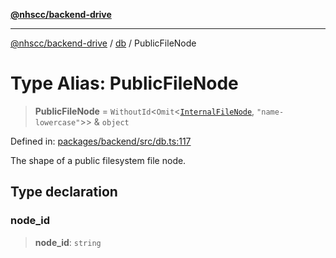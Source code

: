 [**@nhscc/backend-drive**](../../README.md)

***

[@nhscc/backend-drive](../../README.md) / [db](../README.md) / PublicFileNode

# Type Alias: PublicFileNode

> **PublicFileNode** = `WithoutId`\<`Omit`\<[`InternalFileNode`](InternalFileNode.md), `"name-lowercase"`\>\> & `object`

Defined in: [packages/backend/src/db.ts:117](https://github.com/nhscc/drive.api.hscc.bdpa.org/blob/778d79f3487f712a80fb10da82bed3843d3db5fd/packages/backend/src/db.ts#L117)

The shape of a public filesystem file node.

## Type declaration

### node\_id

> **node\_id**: `string`
